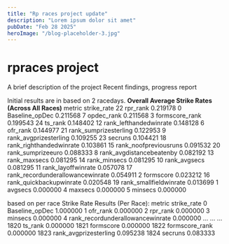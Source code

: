 ```yaml
---
title: "Rp races project update"
description: "Lorem ipsum dolor sit amet"
pubDate: "Feb 28 2025"
heroImage: "/blog-placeholder-3.jpg"
---
```


# rpraces project

A brief description of the project
Recent findings, progress report


Initial results are in based on 2 racedays.
**Overall Average Strike Rates (Across All Races)**
                              metric  strike_rate
22                          rpr_rank     0.219178
0                     Baseline_opDec     0.211568
7                         opdec_rank     0.211568
3                     formscore_rank     0.199543
24                           ts_rank     0.148402
12            rank_lefthandedwinrate     0.148128
6                           ofr_rank     0.144977
21             rank_sumprizesterling     0.122953
9              rank_avgprizesterling     0.109255
23                           secruns     0.104421
18           rank_righthandedwinrate     0.103861
15             rank_noofpreviousruns     0.091532
20                 rank_sumprizeeuro     0.088333
8           rank_avgdistancebeatenby     0.082192
13                      rank_maxsecs     0.081295
14                      rank_minsecs     0.081295
10                      rank_avgsecs     0.081295
11                rank_layoffwinrate     0.057078
17  rank_recordunderallowancewinrate     0.054911
2                          formscore     0.023212
16           rank_quickbackupwinrate     0.020548
19            rank_smallfieldwinrate     0.013699
1                            avgsecs     0.000000
4                            maxsecs     0.000000
5                            minsecs     0.000000


based on per race 
Strike Rate Results (Per Race):
                                metric  strike_rate
0                       Baseline_opDec     1.000000
1                             ofr_rank     0.000000
2                             rpr_rank     0.000000
3                              minsecs     0.000000
4     rank_recordunderallowancewinrate     0.000000
...                                ...          ...
1820                           ts_rank     0.000000
1821                         formscore     0.000000
1822                    formscore_rank     0.000000
1823             rank_avgprizesterling     0.095238
1824                           secruns     0.083333

